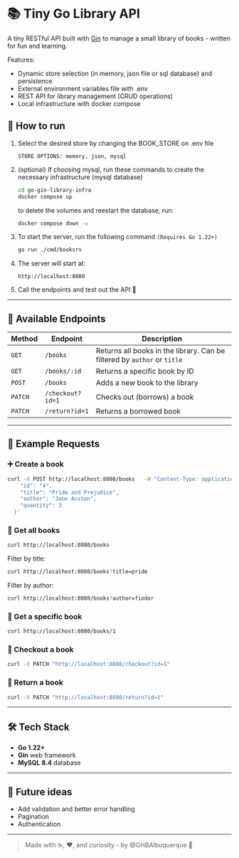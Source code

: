 # 📚 Tiny Go Library API

A tiny RESTful API built with [Gin](https://github.com/gin-gonic/gin) to manage a small library of books - written for fun and learning.

Features:
- Dynamic store selection (in memory, json file or sql database) and persistence
- External environment variables file with .env
- REST API for library management (CRUD operations)
- Local infrastructure with docker compose


## 🚀 How to run

1) Select the desired store by changing the BOOK_STORE on .env file
  
    `STORE OPTIONS: memory, json, mysql`

2) (optional) If choosing mysql, run these commands to create the necessary infrastructure (mysql database)
    ```bash
    cd go-gin-library-infra 
    docker compose up
    ```
    to delete the volumes and reestart the database, run:
    ```bash
    docker compose down -v
    ```

3) To start the server, run the following command `(Requires Go 1.22+)`
    ```bash
    go run ./cmd/booksrv
    ```
4) The server will start at:
    ```
    http://localhost:8080
    ```
5) Call the endpoints and test out the API 🌼 

---

## 📖 Available Endpoints

| Method | Endpoint           | Description |
|--------|--------------------|--------------|
| `GET`  | `/books`           | Returns all books in the library. Can be filtered by `author` or `title` |
| `GET`  | `/books/:id`       | Returns a specific book by ID |
| `POST` | `/books`           | Adds a new book to the library |
| `PATCH`| `/checkout?id=1`   | Checks out (borrows) a book |
| `PATCH`| `/return?id=1`     | Returns a borrowed book |

---

## 🧩 Example Requests

### ➕ Create a book
```bash
curl -X POST http://localhost:8080/books   -H "Content-Type: application/json"   -d '{
    "id": "4",
    "title": "Pride and Prejudice",
    "author": "Jane Austen",
    "quantity": 3
  }'
```

### 📗 Get all books
```bash
curl http://localhost:8080/books
```

Filter by title:
```bash
curl http://localhost:8080/books?title=pride
```

Filter by author:
```bash
curl http://localhost:8080/books?author=fiodor
```


### 📘 Get a specific book
```bash
curl http://localhost:8080/books/1
```

### 📕 Checkout a book
```bash
curl -X PATCH "http://localhost:8080/checkout?id=1"
```

### 📙 Return a book
```bash
curl -X PATCH "http://localhost:8080/return?id=1"
```

---

## 🛠️ Tech Stack
- **Go 1.22+**
- **Gin** web framework
- **MySQL 8.4** database

---

## 🌼 Future ideas
- Add validation and better error handling
- Pagination
- Authentication

---

> Made with ☕, ❤️, and curiosity - by @GHBAlbuquerque 🌸
